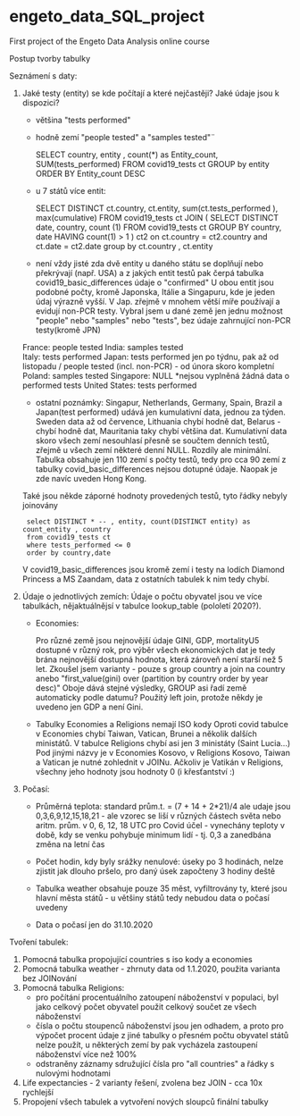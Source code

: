 # engeto_data_SQL_project
First project of the Engeto Data Analysis online course

Postup tvorby tabulky

Seznámení s daty:

1. Jaké testy (entity) se kde počítají a které nejčastěji? Jaké údaje jsou k dispozici?
	- většina "tests performed" 
	- hodně zemí "people tested" a "samples tested"¨

		SELECT country, entity , count(*) as Entity_count, SUM(tests_performed) 
		FROM covid19_tests ct 
		GROUP by entity 
		ORDER BY Entity_count DESC

	- u 7 států více entit:
	
		SELECT DISTINCT ct.country, ct.entity, sum(ct.tests_performed ), max(cumulative)
		FROM covid19_tests ct 
		JOIN (
		SELECT DISTINCT date, country, count (1) 
		FROM covid19_tests ct 
		GROUP BY country, date 
		HAVING count(1) > 1
		) ct2 on ct.country = ct2.country and ct.date = ct2.date
		group by ct.country , ct.entity 

	- není vždy jisté zda dvě entity u daného státu se doplňují nebo překrývají (např. USA)
	a z jakých entit testů pak čerpá tabulka covid19_basic_differences údaje o "confirmed"
	U obou entit jsou podobné počty, kromě Japonska, Itálie a Singapuru, kde je jeden údaj výrazně vyšší. V Jap. zřejmě v 	mnohem větší míře používají a evidují non-PCR testy.
	Vybral jsem u dané země jen jednu možnost "people" nebo "samples" nebo "tests", bez údaje zahrnující non-PCR testy(kromě JPN)

	France: people tested
	India: samples tested  
	Italy: tests performed
	Japan: tests performed jen po týdnu, pak až od listopadu / people tested (incl. non-PCR) - od února skoro kompletní
	Poland: samples tested
	Singapore: NULL	*nejsou vyplněná žádná data o performed tests
	United States: tests performed

	- ostatní poznámky:
	Singapur, Netherlands, Germany, Spain, Brazil a Japan(test performed) udává jen kumulativní data, jednou za týden.
	Sweden data až od července, Lithuania chybí hodně dat, Belarus - chybí hodně dat, Mauritania taky chybí většina dat.
	Kumulativní data skoro všech zemí nesouhlasí přesně se součtem denních testů, zřejmě u všech zemí některé denní NULL. Rozdíly ale minimální.
	Tabulka obsahuje jen 110 zemí s počty testů, tedy pro cca 90 zemí z tabulky covid_basic_differences nejsou dotupné údaje. Naopak je zde navíc uveden Hong Kong.
	
	Také jsou někde záporné hodnoty provedených testů, tyto řádky nebyly joinovány
	
		select DISTINCT * -- , entity, count(DISTINCT entity) as count_entity , country 
		from covid19_tests ct 
		where tests_performed <= 0
		order by country,date
	
	V covid19_basic_differences jsou kromě zemí i testy na lodích Diamond Princess a MS Zaandam, data z ostatních tabulek k nim tedy chybí.


2. Údaje o jednotlivých zemích:
	Údaje o počtu obyvatel jsou ve více tabulkách, nějaktuálnějsí v tabulce lookup_table (pololetí 2020?).

	- Economies:

		Pro různé země jsou nejnovější údaje GINI, GDP, mortalityU5 dostupné v různý rok, pro výběr všech ekonomických dat je tedy brána nejnovější dostupná hodnota, která zároveň není starší než 5 let.
			Zkoušel jsem varianty - pouze s group country a join na country anebo "first_value(gini) over (partition by country order by year desc)"
			Oboje dává stejné výsledky, GROUP asi řadí země automaticky podle datumu?
			Použitý left join, protože někdy je uvedeno jen GDP a není Gini.

	- Tabulky Economies a Religions nemají ISO kody
		Oproti covid tabulce v Economies chybí Taiwan, Vatican, Brunei a několik dalších ministátů.
		V tabulce Religions chybí asi jen 3 ministáty (Saint Lucia...)
		Pod jinými názvy je v Economies Kosovo, v Religions Kosovo, Taiwan a Vatican je nutné zohlednit v JOINu.
		Ačkoliv je Vatikán v Religions, všechny jeho hodnoty jsou hodnoty 0 (i křesťantství :)


3. Počasí:
	- Průměrná teplota:
		standard prům.t. = (7 + 14 + 2*21)/4  ale udaje jsou 0,3,6,9,12,15,18,21 - ale vzorec se liší v různých částech světa
		nebo aritm. prům. v 0, 6, 12, 18 UTC
		pro Covid účel - vynechány teploty v době, kdy se venku pohybuje minimum lidí - tj. 0,3 a zanedbána změna na letní čas
	
	- Počet hodin, kdy byly srážky nenulové:
		úseky po 3 hodinách, nelze zjistit jak dlouho pršelo, pro daný úsek započteny 3 hodiny deště

	- Tabulka weather obsahuje pouze 35 měst, vyfiltrovány ty, které jsou hlavní města států - u většiny států tedy nebudou data o počasí uvedeny
	- Data o počasí jen do 31.10.2020

Tvoření tabulek:

1. Pomocná tabulka propojující countries s iso kody a economies
2. Pomocná tabulka weather - zhrnuty data od 1.1.2020, použita varianta bez JOINování
3. Pomocná tabulka Religions:
	- pro počítání procentuálního zatoupení náboženství v populaci, byl jako celkový počet obyvatel použit celkový součet ze všech náboženství
	- čísla o počtu stoupenců náboženství jsou jen odhadem, a proto pro výpočet procent údaje z jiné tabulky o přesném počtu obyvatel států nelze použít, u některých zemí by pak vycházela zastoupení náboženství více než 100%
	- odstraněny záznamy sdružující čísla pro "all countries" a řádky s nulovými hodnotami
4. Life expectancies - 2 varianty řešení, zvolena bez JOIN - cca 10x rychlejší
5. Propojení všech tabulek a vytvoření nových sloupců finální tabulky





